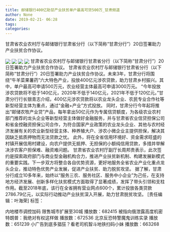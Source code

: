```yaml
---
title: 邮储银行400亿助甘产业扶贫单户最高可贷500万_甘肃频道
author: None
date: 2019-02-21- 06:28
tags: 
categories: 
---
```

甘肃省农业农村厅与邮储银行甘肃省分行（以下简称“甘肃分行”）20日签署助力产业扶贫合作协议。
<!-- more -->
                
<img align="center" border="0" src="http://p2.ifengimg.com/a/2019_08/4d5ade7a04775f8_size928_w1200_h735.jpg" />
                
<img align="center" border="0" src="http://p2.ifengimg.com/a/2019_08/6557b404eb573ef_size267_w1200_h735.jpg" />
                
<img align="center" border="0" src="http://p1.ifengimg.com/a/2019_08/706bb7f254e82f0_size888_w1200_h680.jpg" />
            
<img align="center" border="0" src="http://p2.ifengimg.com/a/2016/0810/204c433878d5cf9size1_w16_h16.png" />
甘肃省农业农村厅与邮储银行甘肃省分行（以下简称“甘肃分行”）20日签署助力产业扶贫合作协议。
甘肃省农业农村厅与邮储银行甘肃省分行（以下简称“甘肃分行”）20日签署助力产业扶贫合作协议。未来3年，甘肃分行将围绕“牛羊菜果薯药”六大特色产业，投放400亿元涉农贷款，助力甘肃乡村振兴。其中，单户最高可申请500万元，农业经营主体最高可申请3000万元。
“今年投放涉农贷款将不低于140亿元，2020年不低于140亿元，2021年不低于120亿元。”甘肃分行行长银青志介绍，400亿元涉农贷款将以农业龙头企业、农民专业合作社等新型经营主体为重点，通过“金融+产业”方式投放。
同时，甘肃分行今年起将推出“邮储农牧产业贷”产品，每年拿出50亿元作为专属信贷额度，为各级农业农村部门推荐的龙头企业等新型经营主体做好金融服务，并与甘肃省农业信贷担保公司和省金控融资担保公司合作，为符合国家产业政策的农业龙头企业、其他与农村经济发展有关的农业新型经营主体、种养殖大户、涉农小微企业主提供担保，解决其因缺乏抵质押物而无法贷款之忧。
此外，将在全省信用环境好、资金需求旺盛的村镇开展信用村建设，向农户提供无抵押、无担保的小额纯信用贷款，多措并举解决涉农客户担保难、融资难问题。
甘肃省农业农村厅副厅长周邦贵表示，此次签约是探索政府部门与商业型金融机构合力，推进产业扶贫新机制、构建发展新模式的重要实践。下一步双方将整合各自优势资源，更好地服务全省农业产业化重点龙头企业，推动特色优势产业发展，促进产业扶贫、助力脱贫攻坚。
据了解，甘肃分行成立10多年来，始终以“服务三农、服务社区、服务中小企业”为己任，在支持地方经济发展、创新多样化扶贫模式方面取得了显著成绩，发挥了带头引领和支柱作用。截至2018年底，该行在全省拥有营业网点600个，累计投放各类贷款2786.79亿元，以实际行动推动产业扶贫深入开展，助力甘肃脱贫攻坚。
[责任编辑：叶海荣]
标签：
 
 
 
 
             
内地楼市调控加码 限售城市扩展至30城
播放数：682415
被指向俄泄露高度机密 特朗普：我绝对有权这样做
播放数：672536
北京反恐特警魔鬼训练实录
播放数：651239
小广告到底多猖狂？看老司机智斗地铁扫码小妹
播放数：663268
